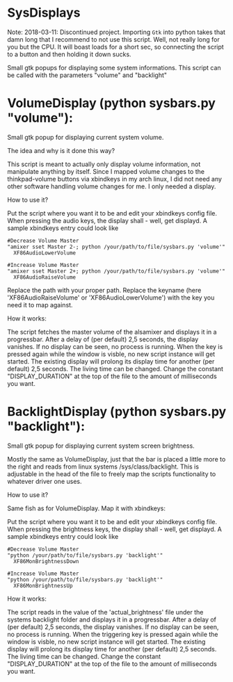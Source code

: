 SysDisplays
===========

Note: 2018-03-11:
Discontinued project.
Importing `Gtk` into python takes that damn long that I recommend to not use this script. Well, not really long for you but the CPU. It will boast loads for a short sec, so connecting the script to a button and then holding it down sucks.


Small gtk popups for displaying some system informations.
This script can be called with the parameters "volume" and "backlight"



VolumeDisplay (python sysbars.py "volume"):
==========================================

Small gtk popup for displaying current system volume.


The idea and why is it done this way?


This script is meant to actually only display volume information, not manipulate anything by itself.
Since I mapped volume changes to the thinkpad-volume buttons via xbindkeys in my arch linux, I did not
need any other software handling volume changes for me. I only needed a display.


How to use it?


Put the script where you want it to be and edit your xbindkeys config file. 
When pressing the audio keys, the display shall - well, get displayd.
A sample xbindkeys entry could look like

```
#Decrease Volume Master
"amixer sset Master 2-; python /your/path/to/file/sysbars.py 'volume'"
  XF86AudioLowerVolume

#Increase Volume Master
"amixer sset Master 2+; python /your/path/to/file/sysbars.py 'volume'"
  XF86AudioRaiseVolume
```

Replace the path with your proper path. Replace the keyname (here 'XF86AudioRaiseVolume' or 'XF86AudioLowerVolume') with the key you need it to map against.


How it works:


The script fetches the master volume of the alsamixer and displays it in a progressbar. After a delay of (per default) 2,5 seconds, the display vanishes. If no display can be seen, no process is running. 
When the key is pressed again while the window is visble, no new script instance will get started. The existing display will prolong its display time for another (per default) 2,5 seconds. 
The living time can be changed. Change the constant "DISPLAY_DURATION" at the top of the file to the amount of milliseconds you want.





BacklightDisplay (python sysbars.py "backlight"):
==========================================

Small gtk popup for displaying current system screen brightness.

Mostly the same as VolumeDisplay, just that the bar is placed a little more to the right and reads from linux systems /sys/class/backlight. This is adjustable in the head of the file to freely map the scripts functionality to whatever driver one uses.


How to use it?

Same fish as for VolumeDisplay. Map it with xbindkeys:

Put the script where you want it to be and edit your xbindkeys config file.
When pressing the brightness keys, the display shall - well, get displayd.
A sample xbindkeys entry could look like

```
#Decrease Volume Master
"python /your/path/to/file/sysbars.py 'backlight'"
  XF86MonBrightnessDown

#Increase Volume Master
"python /your/path/to/file/sysbars.py 'backlight'"
  XF86MonBrightnessUp
```

How it works:

The script reads in the value of the 'actual_brightness' file under the systems backlight folder and displays it in a progressbar. After a delay of (per default) 2,5 seconds, the display vanishes. If no display can be seen, no process is running.
When the triggering key is pressed again while the window is visble, no new script instance will get started. The existing display will prolong its display time for another (per default) 2,5 seconds.
The living time can be changed. Change the constant "DISPLAY_DURATION" at the top of the file to the amount of milliseconds you want.


